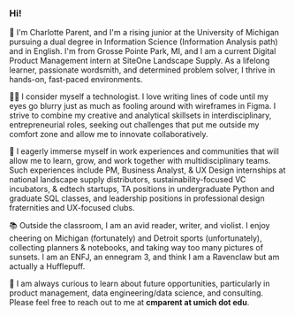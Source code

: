 ### Hi!

👋 I'm Charlotte Parent, and I'm a rising junior at the University of Michigan pursuing a dual degree in Information Science (Information Analysis path) and in English. I'm from Grosse Pointe Park, MI, and I am a current Digital Product Management intern at SiteOne Landscape Supply. As a lifelong learner, passionate wordsmith, and determined problem solver, I thrive in hands-on, fast-paced environments.

👩‍💻 I consider myself a technologist. I love writing lines of code until my eyes go blurry just as much as fooling around with wireframes in Figma. I strive to combine my creative and analytical skillsets in interdisciplinary, entrepreneurial roles, seeking out challenges that put me outside my comfort zone and allow me to innovate collaboratively.

👥 I eagerly immerse myself in work experiences and communities that will allow me to learn, grow, and work together with multidisciplinary teams. Such experiences include PM, Business Analyst, & UX Design internships at national landscape supply distributors, sustainability-focused VC incubators, & edtech startups, TA positions in undergraduate Python and graduate SQL classes, and leadership positions in professional design fraternities and UX-focused clubs.

📚 Outside the classroom, I am an avid reader, writer, and violist. I enjoy cheering on Michigan (fortunately) and Detroit sports (unfortunately), collecting planners & notebooks, and taking way too many pictures of sunsets. I am an ENFJ, an ennegram 3, and think I am a Ravenclaw but am actually a Hufflepuff.

📩 I am always curious to learn about future opportunities, particularly in product management, data engineering/data science, and consulting. Please feel free to reach out to me at **cmparent at umich dot edu**.
